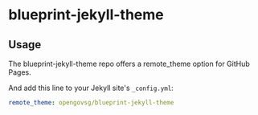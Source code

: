 # blueprint-jekyll-theme

## Usage

The blueprint-jekyll-theme repo offers a remote_theme option for GitHub Pages.

And add this line to your Jekyll site's `_config.yml`:

```yaml
remote_theme: opengovsg/blueprint-jekyll-theme
```

